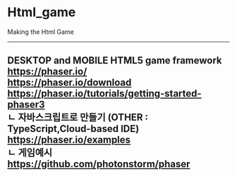# Html_game
Making the Html Game

-------------------------------------------------------------------
DESKTOP and MOBILE HTML5 game framework <br>
https://phaser.io/ <br>
https://phaser.io/download <br>
https://phaser.io/tutorials/getting-started-phaser3 <br>
ㄴ 자바스크립트로 만들기 (OTHER : TypeScript,Cloud-based IDE) <br>
https://phaser.io/examples <br>
ㄴ 게임예시 <br>
https://github.com/photonstorm/phaser <br>
-------------------------------------------------------------------
